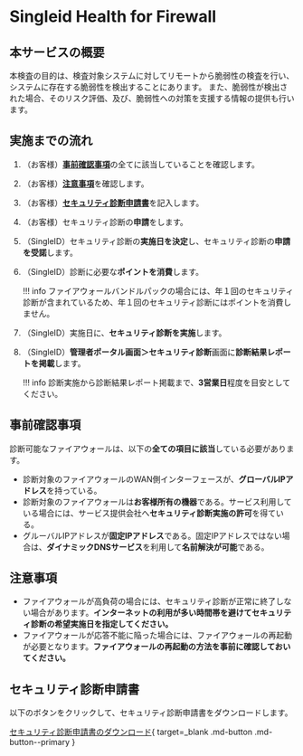 # Singleid Health for Firewall
## 本サービスの概要
本検査の目的は、検査対象システムに対してリモートから脆弱性の検査を行い、システムに存在する脆弱性を検出することにあります。 また、脆弱性が検出された場合、そのリスク評価、及び、脆弱性への対策を支援する情報の提供も行います。

## 実施までの流れ
1. （お客様）[**事前確認事項**](#事前確認事項)の全てに該当していることを確認します。
2. （お客様）[**注意事項**](#注意事項)を確認します。
3. （お客様）[**セキュリティ診断申請書**](#セキュリティ診断申請書)を記入します。
4. （お客様）セキュリティ診断の**申請**をします。
5. （SingleID）セキュリティ診断の**実施日を決定**し、セキュリティ診断の**申請を受諾**します。
6. （SingleID）診断に必要な**ポイントを消費**します。
    
    !!! info
        ファイアウォールバンドルパックの場合には、年１回のセキュリティ診断が含まれているため、年１回のセキュリティ診断にはポイントを消費しません。

7. （SingleID）実施日に、**セキュリティ診断を実施**します。
8. （SingleID）**管理者ポータル画面＞セキュリティ診断**画面に**診断結果レポートを掲載**します。

    !!! info
        診断実施から診断結果レポート掲載まで、**3営業日**程度を目安としてください。

## 事前確認事項
診断可能なファイアウォールは、以下の**全ての項目に該当**している必要があります。

* 診断対象のファイアウォールのWAN側インターフェースが、**グローバルIPアドレス**を持っている。
* 診断対象のファイアウォールは**お客様所有の機器**である。サービス利用している場合には、サービス提供会社へ**セキュリティ診断実施の許可**を得ている。
* グルーバルIPアドレスが**固定IPアドレス**である。固定IPアドレスではない場合は、**ダイナミックDNSサービス**を利用して**名前解決が可能**である。

## 注意事項
* ファイアウォールが高負荷の場合には、セキュリティ診断が正常に終了しない場合があります。**インターネットの利用が多い時間帯を避けてセキュリティ診断の希望実施日を指定してください。**
* ファイアウォールが応答不能に陥った場合には、ファイアウォールの再起動が必要となります。**ファイアウォールの再起動の方法を事前に確認しておいてください。**

## セキュリティ診断申請書
以下のボタンをクリックして、セキュリティ診断申請書をダウンロードします。

[セキュリティ診断申請書のダウンロード](./application_sheets/singleid_health_for_fIrewall_application_sheet.xlsx){ target=_blank .md-button .md-button--primary }
